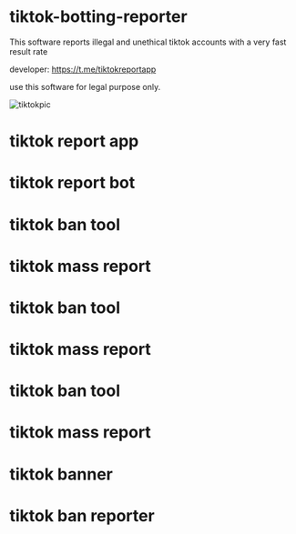 # tiktok-botting-reporter

This software reports illegal and unethical tiktok accounts with a very fast result rate

developer: https://t.me/tiktokreportapp

use this software for legal purpose only.

![tiktokpic](https://github.com/user-attachments/assets/4839d491-7e0b-404f-8e71-3b13a4071fb6)

# tiktok report app
# tiktok report bot
# tiktok ban tool
# tiktok mass report
# tiktok ban tool
# tiktok mass report
# tiktok ban tool
# tiktok mass report
# tiktok banner
# tiktok ban reporter
